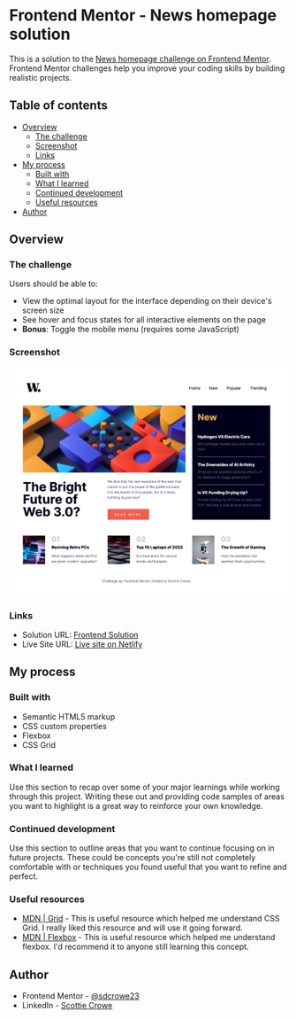 # Frontend Mentor - News homepage solution

This is a solution to the [News homepage challenge on Frontend Mentor](https://www.frontendmentor.io/challenges/news-homepage-H6SWTa1MFl). Frontend Mentor challenges help you improve your coding skills by building realistic projects.

## Table of contents

- [Overview](#overview)
  - [The challenge](#the-challenge)
  - [Screenshot](#screenshot)
  - [Links](#links)
- [My process](#my-process)
  - [Built with](#built-with)
  - [What I learned](#what-i-learned)
  - [Continued development](#continued-development)
  - [Useful resources](#useful-resources)
- [Author](#author)

## Overview

### The challenge

Users should be able to:

- View the optimal layout for the interface depending on their device's screen size
- See hover and focus states for all interactive elements on the page
- **Bonus**: Toggle the mobile menu (requires some JavaScript)

### Screenshot

![](./imgs/fm-news-complete.jpg)

### Links

- Solution URL: [Frontend Solution](https://www.frontendmentor.io/solutions/news-homepage--xGiP59KoE)
- Live Site URL: [Live site on Netlify](https://fm-news-homepage-blckbird.netlify.app/)

## My process

### Built with

- Semantic HTML5 markup
- CSS custom properties
- Flexbox
- CSS Grid

### What I learned

Use this section to recap over some of your major learnings while working through this project. Writing these out and providing code samples of areas you want to highlight is a great way to reinforce your own knowledge.

### Continued development

Use this section to outline areas that you want to continue focusing on in future projects. These could be concepts you're still not completely comfortable with or techniques you found useful that you want to refine and perfect.

### Useful resources

- [MDN | Grid](https://developer.mozilla.org/en-US/docs/Learn/CSS/CSS_layout/Grids) - This is useful resource which helped me understand CSS Grid. I really liked this resource and will use it going forward.
- [MDN | Flexbox](https://developer.mozilla.org/en-US/docs/Learn/CSS/CSS_layout/Flexbox) - This is useful resource which helped me understand flexbox. I'd recommend it to anyone still learning this concept.

## Author

- Frontend Mentor - [@sdcrowe23](https://www.frontendmentor.io/profile/sdcrowe23)
- LinkedIn - [Scottie Crowe](https://www.linkedin.com/in/scottie-crowe-msu/)
